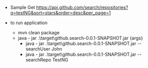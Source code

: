 - Sample Get https://api.github.com/search/repositories?q=testNG&sort=stars&order=desc&per_page=1

- to run application

    - mvn clean package
    - java - jar .\target\github.search-0.0.1-SNAPSHOT.jar {args}
        - java - jar .\target\github.search-0.0.1-SNAPSHOT.jar --searchUser John
        - java - jar .\target\github.search-0.0.1-SNAPSHOT.jar --searchRepo TestNG
        
        
        